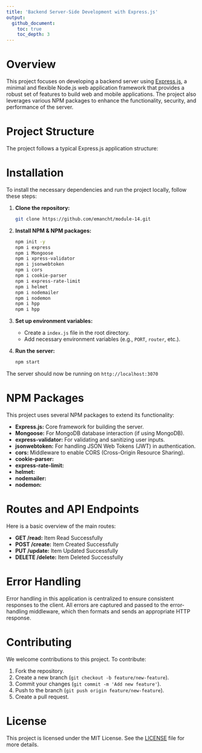 ```yaml
---
title: 'Backend Server-Side Development with Express.js'
output:
  github_document:
    toc: true
    toc_depth: 3
---
```


# Overview

This project focuses on developing a backend server using [Express.js](https://expressjs.com/), a minimal and flexible Node.js web application framework that provides a robust set of features to build web and mobile applications. The project also leverages various NPM packages to enhance the functionality, security, and performance of the server.

# Project Structure

The project follows a typical Express.js application structure:

# Installation

To install the necessary dependencies and run the project locally, follow these steps:

1. **Clone the repository:**

   ```sh
   git clone https://github.com/emancht/module-14.git

   ```

2. **Install NPM & NPM packages:**

   ```sh
   npm init -y
   npm i express
   npm i Mongoose
   npm i xpress-validator
   npm i jsonwebtoken
   npm i cors
   npm i cookie-parser
   npm i express-rate-limit
   npm i helmet
   npm i nodemailer
   npm i nodemon
   npm i hpp
   npm i hpp
   ```

3. **Set up environment variables:**

   - Create a `index.js` file in the root directory.
   - Add necessary environment variables (e.g., `PORT`, `router`, etc.).

4. **Run the server:**
   ```sh
   npm start
   ```

The server should now be running on `http://localhost:3070`

# NPM Packages

This project uses several NPM packages to extend its functionality:

- **Express.js:** Core framework for building the server.
- **Mongoose:** For MongoDB database interaction (if using MongoDB).
- **express-validator:** For validating and sanitizing user inputs.
- **jsonwebtoken:** For handling JSON Web Tokens (JWT) in authentication.
- **cors:** Middleware to enable CORS (Cross-Origin Resource Sharing).
- **cookie-parser:**
- **express-rate-limit:**
- **helmet:**
- **nodemailer:**
- **nodemon:**

# Routes and API Endpoints

Here is a basic overview of the main routes:

- **GET /read:** Item Read Successfully
- **POST /create:** Item Created Successfully
- **PUT /update:** Item Updated Successfully
- **DELETE /delete:** Item Deleted Successfully

# Error Handling

Error handling in this application is centralized to ensure consistent responses to the client. All errors are captured and passed to the error-handling middleware, which then formats and sends an appropriate HTTP response.

# Contributing

We welcome contributions to this project. To contribute:

1. Fork the repository.
2. Create a new branch (`git checkout -b feature/new-feature`).
3. Commit your changes (`git commit -m 'Add new feature'`).
4. Push to the branch (`git push origin feature/new-feature`).
5. Create a pull request.

# License

This project is licensed under the MIT License. See the [LICENSE](LICENSE) file for more details.
